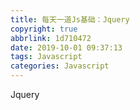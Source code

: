 ```yaml
---
title: 每天一道Js基础：Jquery
copyright: true
abbrlink: 1d710472
date: 2019-10-01 09:37:13
tags: Javascript
categories: Javascript
---
```

Jquery
<!--more-->


